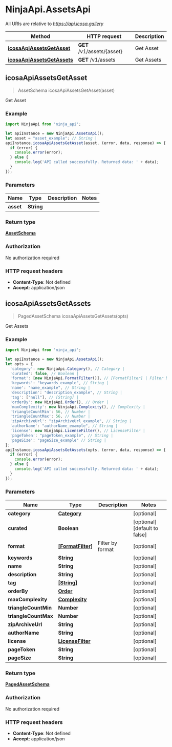 # NinjaApi.AssetsApi

All URIs are relative to *https://api.icosa.gallery*

Method | HTTP request | Description
------------- | ------------- | -------------
[**icosaApiAssetsGetAsset**](AssetsApi.md#icosaApiAssetsGetAsset) | **GET** /v1/assets/{asset} | Get Asset
[**icosaApiAssetsGetAssets**](AssetsApi.md#icosaApiAssetsGetAssets) | **GET** /v1/assets | Get Assets



## icosaApiAssetsGetAsset

> AssetSchema icosaApiAssetsGetAsset(asset)

Get Asset

### Example

```javascript
import NinjaApi from 'ninja_api';

let apiInstance = new NinjaApi.AssetsApi();
let asset = "asset_example"; // String | 
apiInstance.icosaApiAssetsGetAsset(asset, (error, data, response) => {
  if (error) {
    console.error(error);
  } else {
    console.log('API called successfully. Returned data: ' + data);
  }
});
```

### Parameters


Name | Type | Description  | Notes
------------- | ------------- | ------------- | -------------
 **asset** | **String**|  | 

### Return type

[**AssetSchema**](AssetSchema.md)

### Authorization

No authorization required

### HTTP request headers

- **Content-Type**: Not defined
- **Accept**: application/json


## icosaApiAssetsGetAssets

> PagedAssetSchema icosaApiAssetsGetAssets(opts)

Get Assets

### Example

```javascript
import NinjaApi from 'ninja_api';

let apiInstance = new NinjaApi.AssetsApi();
let opts = {
  'category': new NinjaApi.Category(), // Category | 
  'curated': false, // Boolean | 
  'format': [new NinjaApi.FormatFilter()], // [FormatFilter] | Filter by format
  'keywords': "keywords_example", // String | 
  'name': "name_example", // String | 
  'description': "description_example", // String | 
  'tag': ["null"], // [String] | 
  'orderBy': new NinjaApi.Order(), // Order | 
  'maxComplexity': new NinjaApi.Complexity(), // Complexity | 
  'triangleCountMin': 56, // Number | 
  'triangleCountMax': 56, // Number | 
  'zipArchiveUrl': "zipArchiveUrl_example", // String | 
  'authorName': "authorName_example", // String | 
  'license': new NinjaApi.LicenseFilter(), // LicenseFilter | 
  'pageToken': "pageToken_example", // String | 
  'pageSize': "pageSize_example" // String | 
};
apiInstance.icosaApiAssetsGetAssets(opts, (error, data, response) => {
  if (error) {
    console.error(error);
  } else {
    console.log('API called successfully. Returned data: ' + data);
  }
});
```

### Parameters


Name | Type | Description  | Notes
------------- | ------------- | ------------- | -------------
 **category** | [**Category**](.md)|  | [optional] 
 **curated** | **Boolean**|  | [optional] [default to false]
 **format** | [**[FormatFilter]**](FormatFilter.md)| Filter by format | [optional] 
 **keywords** | **String**|  | [optional] 
 **name** | **String**|  | [optional] 
 **description** | **String**|  | [optional] 
 **tag** | [**[String]**](String.md)|  | [optional] 
 **orderBy** | [**Order**](.md)|  | [optional] 
 **maxComplexity** | [**Complexity**](.md)|  | [optional] 
 **triangleCountMin** | **Number**|  | [optional] 
 **triangleCountMax** | **Number**|  | [optional] 
 **zipArchiveUrl** | **String**|  | [optional] 
 **authorName** | **String**|  | [optional] 
 **license** | [**LicenseFilter**](.md)|  | [optional] 
 **pageToken** | **String**|  | [optional] 
 **pageSize** | **String**|  | [optional] 

### Return type

[**PagedAssetSchema**](PagedAssetSchema.md)

### Authorization

No authorization required

### HTTP request headers

- **Content-Type**: Not defined
- **Accept**: application/json

